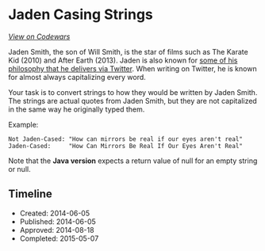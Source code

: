 # Jaden Casing Strings
[*View on Codewars*](https://www.codewars.com/kata/jaden-casing-strings)

Jaden Smith, the son of Will Smith, is the star of films such as The Karate Kid (2010) and After Earth (2013). Jaden is also known for [some of his philosophy that he delivers via Twitter](https://twitter.com/officialjaden). When writing on Twitter, he is known for almost always capitalizing every word.

Your task is to convert strings to how they would be written by Jaden Smith. The strings are actual quotes from Jaden Smith, but they are not capitalized in the same way he originally typed them.

Example:

    Not Jaden-Cased: "How can mirrors be real if our eyes aren't real"
    Jaden-Cased:     "How Can Mirrors Be Real If Our Eyes Aren't Real"
    
Note that the **Java version** expects a return value of null for an empty string or
null.

## Timeline
- Created: 2014-06-05
- Published: 2014-06-05
- Approved: 2014-08-18
- Completed: 2015-05-07